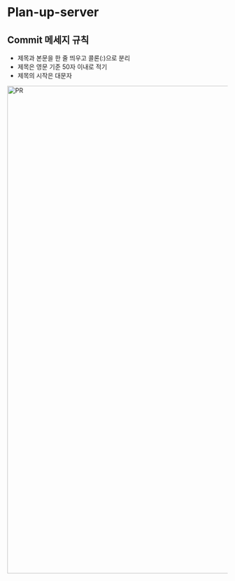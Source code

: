 # Plan-up-server

## Commit 메세지 규칙

- 제목과 본문을 한 줄 띄우고 콜론(:)으로 분리
- 제목은 영문 기준 50자 이내로 적기
- 제목의 시작은 대문자
<img width="1192" height="1112" alt="PR" src="https://github.com/user-attachments/assets/6fc8fe6a-78be-4acd-b514-1d630e1a3b7f" />
